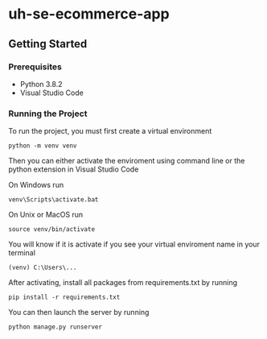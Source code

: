 # uh-se-ecommerce-app


## Getting Started

### Prerequisites
  - Python 3.8.2
  - Visual Studio Code
  
### Running the Project
To run the project, you must first create a virtual environment

``` python -m venv venv ```

Then you can either activate the enviroment using command line or the python extension in Visual Studio Code

On Windows run

``` venv\Scripts\activate.bat ```

On Unix or MacOS run

``` source venv/bin/activate ```

You will know if it is activate if you see your virtual enviroment name in your terminal

``` (venv) C:\Users\... ```

After activating, install all packages from requirements.txt by running

``` pip install -r requirements.txt ```

You can then launch the server by running

``` python manage.py runserver ```
